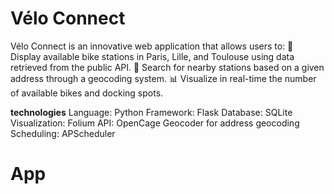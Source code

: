 # Vélo Connect
Vélo Connect is an innovative web application that allows users to:
📍 Display available bike stations in Paris, Lille, and Toulouse using data retrieved from the public API.
🔎 Search for nearby stations based on a given address through a geocoding system.
📊 Visualize in real-time the number of available bikes and docking spots.

**technologies**
Language: Python
Framework: Flask
Database: SQLite
Visualization: Folium
API: OpenCage Geocoder for address geocoding
Scheduling: APScheduler

# App
